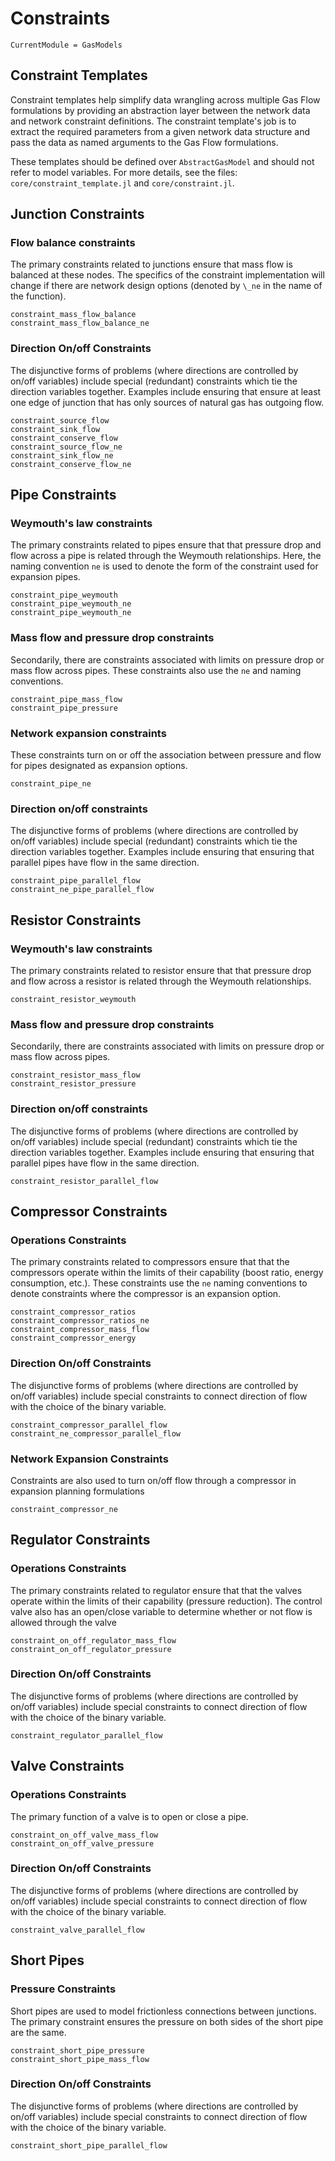 # Constraints

```@meta
CurrentModule = GasModels
```

## Constraint Templates
Constraint templates help simplify data wrangling across multiple Gas Flow formulations by providing an abstraction layer between the network data and network constraint definitions. The constraint template's job is to extract the required parameters from a given network data structure and pass the data as named arguments to the Gas Flow formulations.

These templates should be defined over `AbstractGasModel` and should not refer to model variables. For more details, see the files: `core/constraint_template.jl` and `core/constraint.jl`.

## Junction Constraints

### Flow balance constraints

The primary constraints related to junctions ensure that mass flow is balanced at these nodes. The specifics of the constraint implementation will change if there are network design options (denoted by `\_ne` in the name of the function).

```@docs
constraint_mass_flow_balance
constraint_mass_flow_balance_ne
```

### Direction On/off Constraints

The disjunctive forms of problems (where directions are controlled by on/off variables) include special (redundant) constraints which tie the direction variables together.  Examples include ensuring that ensure at least one edge of junction that has only sources of natural gas has outgoing flow.

```@docs
constraint_source_flow
constraint_sink_flow
constraint_conserve_flow
constraint_source_flow_ne
constraint_sink_flow_ne
constraint_conserve_flow_ne
```

## Pipe Constraints

### Weymouth's law constraints

The primary constraints related to pipes ensure that that pressure drop and flow across a pipe is related through the Weymouth relationships. Here, the naming convention `ne` is used to denote the form of the constraint used for expansion pipes.

```@docs
constraint_pipe_weymouth
constraint_pipe_weymouth_ne
constraint_pipe_weymouth_ne
```

### Mass flow and pressure drop constraints

Secondarily, there are constraints associated with limits on pressure drop or mass flow across pipes. These constraints also use the `ne` and naming conventions.

```@docs
constraint_pipe_mass_flow
constraint_pipe_pressure
```

### Network expansion constraints

These constraints turn on or off the association between pressure and flow for pipes designated as expansion options.

```@docs
constraint_pipe_ne
```

### Direction on/off constraints

The disjunctive forms of problems (where directions are controlled by on/off variables) include special (redundant) constraints which tie the direction variables together.  Examples include ensuring that ensuring that parallel pipes have flow in the same direction.

```@docs
constraint_pipe_parallel_flow
constraint_ne_pipe_parallel_flow
```

## Resistor Constraints

### Weymouth's law constraints

The primary constraints related to resistor ensure that that pressure drop and flow across a resistor is related through the Weymouth relationships.

```@docs
constraint_resistor_weymouth
```

### Mass flow and pressure drop constraints

Secondarily, there are constraints associated with limits on pressure drop or mass flow across pipes.

```@docs
constraint_resistor_mass_flow
constraint_resistor_pressure
```

### Direction on/off constraints

The disjunctive forms of problems (where directions are controlled by on/off variables) include special (redundant) constraints which tie the direction variables together.  Examples include ensuring that ensuring that parallel pipes have flow in the same direction.

```@docs
constraint_resistor_parallel_flow
```

## Compressor Constraints

### Operations Constraints

The primary constraints related to compressors ensure that that the compressors operate within the limits of their capability (boost ratio, energy consumption, etc.). These constraints use the `ne` naming conventions to denote constraints where the compressor is an expansion option.

```@docs
constraint_compressor_ratios
constraint_compressor_ratios_ne
constraint_compressor_mass_flow
constraint_compressor_energy
```

### Direction On/off Constraints

The disjunctive forms of problems (where directions are controlled by on/off variables) include special constraints to connect direction of flow with the choice of the binary variable.

```@docs
constraint_compressor_parallel_flow
constraint_ne_compressor_parallel_flow
```

### Network Expansion Constraints

Constraints are also used to turn on/off flow through a compressor in expansion planning formulations

```@docs
constraint_compressor_ne
```

## Regulator Constraints

### Operations Constraints

The primary constraints related to regulator ensure that that the valves operate within the limits of their capability (pressure reduction).  The control valve also has an open/close variable to determine whether or not flow is allowed through the valve


```@docs
constraint_on_off_regulator_mass_flow
constraint_on_off_regulator_pressure
```

### Direction On/off Constraints

The disjunctive forms of problems (where directions are controlled by on/off variables) include special constraints to connect direction of flow with the choice of the binary variable.

```@docs
constraint_regulator_parallel_flow
```

## Valve Constraints

### Operations Constraints

The primary function of a valve is to open or close a pipe.

```@docs
constraint_on_off_valve_mass_flow
constraint_on_off_valve_pressure
```

### Direction On/off Constraints

The disjunctive forms of problems (where directions are controlled by on/off variables) include special constraints to connect direction of flow with the choice of the binary variable.

```@docs
constraint_valve_parallel_flow
```

## Short Pipes

### Pressure Constraints

Short pipes are used to model frictionless connections between junctions.  The primary constraint ensures the pressure on both sides of the short pipe are the same. 

```@docs
constraint_short_pipe_pressure
constraint_short_pipe_mass_flow
```

### Direction On/off Constraints

The disjunctive forms of problems (where directions are controlled by on/off variables) include special constraints to connect direction of flow with the choice of the binary variable.

```@docs
constraint_short_pipe_parallel_flow
```
